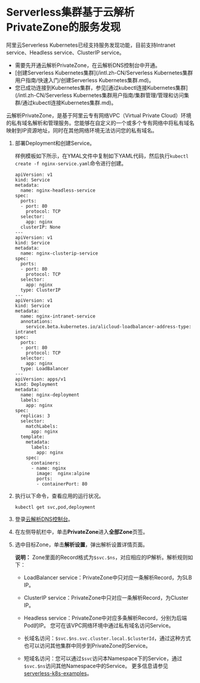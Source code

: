 # Serverless集群基于云解析PrivateZone的服务发现

阿里云Serverless Kubernetes已经支持服务发现功能，目前支持Intranet service、Headless service、ClusterIP service。

-   需要先开通云解析PrivateZone，在云解析DNS控制台中开通。
-   [创建Serverless Kubernetes集群](/intl.zh-CN/Serverless Kubernetes集群用户指南/快速入门/创建Serverless Kubernetes集群.md)。
-   您已成功连接到Kubernetes集群，参见[通过kubectl连接Kubernetes集群](/intl.zh-CN/Serverless Kubernetes集群用户指南/集群管理/管理和访问集群/通过kubectl连接Kubernetes集群.md)。

云解析PrivateZone，是基于阿里云专有网络VPC（Virtual Private Cloud）环境的私有域名解析和管理服务。您能够在自定义的一个或多个专有网络中将私有域名映射到IP资源地址，同时在其他网络环境无法访问您的私有域名。

1.  部署Deployment和创建Service。

    样例模板如下所示，在YMAL文件中复制如下YAML代码，然后执行`kubectl create -f nginx-service.yaml`命令进行创建。

    ```
    apiVersion: v1
    kind: Service
    metadata:
      name: nginx-headless-service
    spec:
      ports:
      - port: 80
        protocol: TCP
      selector:
        app: nginx
      clusterIP: None
    ---
    apiVersion: v1
    kind: Service
    metadata:
      name: nginx-clusterip-service
    spec:
      ports:
      - port: 80
        protocol: TCP
      selector:
        app: nginx
      type: ClusterIP
    ---
    apiVersion: v1
    kind: Service
    metadata:
      name: nginx-intranet-service
      annotations:
        service.beta.kubernetes.io/alicloud-loadbalancer-address-type: intranet
    spec:
      ports:
      - port: 80
        protocol: TCP
      selector:
        app: nginx
      type: LoadBalancer
    ---
    apiVersion: apps/v1
    kind: Deployment
    metadata:
      name: nginx-deployment
      labels:
        app: nginx
    spec:
      replicas: 3
      selector:
        matchLabels:
          app: nginx
      template:
        metadata:
          labels:
            app: nginx
        spec:
          containers:
          - name: nginx
            image:  nginx:alpine
            ports:
            - containerPort: 80
    ```

2.  执行以下命令，查看应用的运行状况。

    ```
    kubectl get svc,pod,deployment
    ```

3.  登录[云解析DNS控制台](https://dns.console.aliyun.com/)。

4.  在左侧导航栏中，单击**PrivateZone**进入**全部Zone**页签。

5.  选中目标Zone，单击**解析设置**，弹出解析设置详情页面。

    **说明：** Zone里面的Record格式为`$svc.$ns`，对应相应的IP解析。解析规则如下：

    -   LoadBalancer service：PrivateZone中只对应一条解析Record，为SLB IP。
    -   ClusterIP service：PrivateZone中只对应一条解析Record，为Cluster IP。
    -   Headless service：PrivateZone中对应多条解析Record，分别为后端Pod的IP。
    您可在该VPC网络环境中通过私有域名访问Service。

    -   长域名访问：`$svc.$ns.svc.cluster.local.$clusterId`，通过这种方式也可以访问其他集群中同步到PrivateZone的Service。
    -   短域名访问：您可以通过`$svc`访问本Namespace下的Service，通过`$svc.$ns`访问其他Namespace中的Service。
    更多信息请参见[serverless-k8s-examples](https://github.com/AliyunContainerService/serverless-k8s-examples)。


